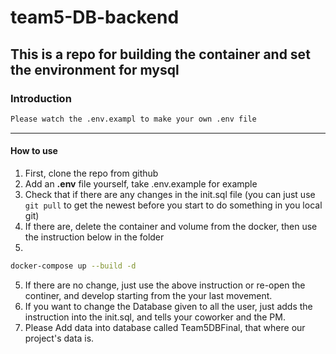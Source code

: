# team5-DB-backend

## **This is a repo for building the container and set the environment for mysql**
### Introduction
```sh
Please watch the .env.exampl to make your own .env file
```
---

#### How to use
1. First, clone the repo from github
2. Add an **.env** file yourself, take .env.example for example
3. Check that if there are any changes in the init.sql file (you can just use ```git pull``` to get the newest before you start to do something in you local git)
4. If there are, delete the container and volume from the docker, then use the instruction below in the folder
5. 
```sh
docker-compose up --build -d
```
5. If there are no change, just use the above instruction or re-open the continer, and develop starting from the your last movement.
6. If you want to change the Database given to all the user, just adds the instruction into the init.sql, and tells your coworker and the PM.
7. Please Add data into database called Team5DBFinal, that where our project's data is.
